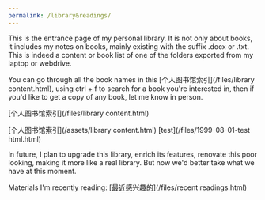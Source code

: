 ```yaml
---
permalink: /library&readings/
---
```

This is the entrance page of my personal library. It is not only about books, it includes my notes on books, mainly existing with the suffix .docx or .txt. This is indeed a content or book list of one of the folders exported from my laptop or webdrive.

You can go through all the book names in this [个人图书馆索引](/files/library content.html), using ctrl + f to search for a book you're interested in, then if you'd like to get a copy of any book, let me know in person.

[个人图书馆索引](/files/library content.html)

[个人图书馆索引](/assets/library content.html)
[test](/files/1999-08-01-test html.html)

In future, I plan to upgrade this library, enrich its features, renovate this poor looking, making it more like a real library. But now we'd better take what we have at this moment.

Materials I'm recently reading: [最近感兴趣的](/files/recent readings.html)
<!-- [test]({% link _posts/1999-08-01-test html.html %})，提示Liquid Exception: Could not find document '/_posts/1999-08-01-test html.html' in tag 'link'. Make sure the document exists and the path is correct. in _pages/library&readings.md -->

<!---https://github.com/scienceunivers/scienceunivers.github.io/blob/master/files/recent%20readings.md-->
<!---/files/recent readings.md，链接用这个的话，从内部access，中文有乱码。文件最前面加了编码声明不管用，但post就支持汉字。
可能是md在files文件夹不被渲染，因为点进去还是txt模式-->
